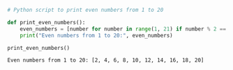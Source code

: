 ```python
# Python script to print even numbers from 1 to 20

def print_even_numbers():
    even_numbers = [number for number in range(1, 21) if number % 2 == 0]
    print("Even numbers from 1 to 20:", even_numbers)

print_even_numbers()
```

    Even numbers from 1 to 20: [2, 4, 6, 8, 10, 12, 14, 16, 18, 20]
    


```python

```
